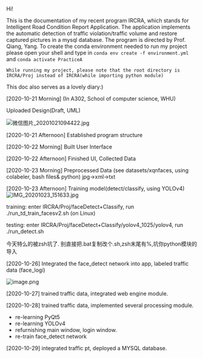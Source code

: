 Hi!

This is the documentation of my recent program IRCRA, which stands for Intelligent Road Condition Report Application. The application implements the automatic detection of traffic violation/traffic volume and restore captured pictures in a mysql database. The program is directed by Prof. Qiang, Yang.
To create the conda environment needed to run my project please open your shell and type in `conda env create -f environment.yml` and `conda activate PracticeA` 

    While running my project, please note that the root directory is IRCRA/Proj instead of IRCRA(while importing python module)

This doc also serves as a lovely diary:)

[2020-10-21 Morning] (In A302, School of computer science, WHU)

Uploaded Design(Draft, UML)

![微信图片_20201021094422.jpg](https://i.loli.net/2020/10/21/BJjF6GClcbknydI.jpg)

[2020-10-21 Afternoon] Established program structure

[2020-10-22 Morning] Built User Interface

[2020-10-22 Afternoon] Finished UI, Collected Data

[2020-10-23 Morning] Preprocessed Data (see datasets/xqnfaces, using colabeler, bash files& python) jpg->xml->txt

[2020-10-23 Afternoon] Training model(detect/classify, using YOLOv4)
![IMG_20201023_151633.jpg](https://i.loli.net/2020/10/23/f8cFIDQijrzSHko.jpg)

training: enter IRCRA/Proj/faceDetect+Classify, run ./run_td_train_facesv2.sh (on Linux)

testing: enter IRCRA/Proj/faceDetect+Classify/yolov4_1025/yolov4, run ./run_detect.sh

今天特么的被zsh坑了.
别直接把.bat复制改个.sh,zsh末尾有%,坑你python模块的导入

[2020-10-26] Integrated the face_detect network into app, labeled traffic data
(face_logi)

![image.png](https://i.loli.net/2020/10/28/oVRTPMtK7lSHWav.png)

[2020-10-27] trained traffic data, integrated web engine module.

[2020-10-28] trained traffic data, implemented several processing module.

- re-learning PyQt5
- re-learning YOLOv4
- refurnishing main window, login window.
- re-train face_detect network

[2020-10-29] integrated traffic pt, deployed a MYSQL database.
